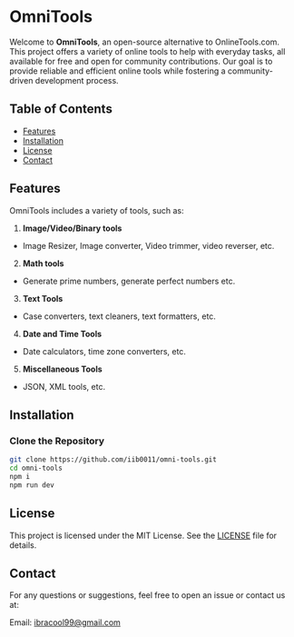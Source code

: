 # OmniTools

Welcome to **OmniTools**, an open-source alternative to OnlineTools.com.
This project offers a variety of online tools to help with everyday tasks,
all available for free and open for community contributions. Our goal is to provide reliable and
efficient online tools while fostering a community-driven development process.

## Table of Contents

- [Features](#features)
- [Installation](#installation)
- [License](#license)
- [Contact](#contact)

## Features

OmniTools includes a variety of tools, such as:

1. **Image/Video/Binary tools**

- Image Resizer, Image converter, Video trimmer, video reverser, etc.

2. **Math tools**

- Generate prime numbers, generate perfect numbers etc.

3. **Text Tools**

- Case converters, text cleaners, text formatters, etc.

4. **Date and Time Tools**

- Date calculators, time zone converters, etc.

5. **Miscellaneous Tools**

- JSON, XML tools, etc.

## Installation

### Clone the Repository

```bash
git clone https://github.com/iib0011/omni-tools.git
cd omni-tools
npm i
npm run dev
```

## License

This project is licensed under the MIT License. See the [LICENSE](LICENSE) file for details.

## Contact

For any questions or suggestions, feel free to open an issue or contact us at:

Email: ibracool99@gmail.com
